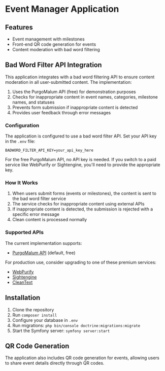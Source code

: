 # Event Manager Application

## Features

- Event management with milestones
- Front-end QR code generation for events
- Content moderation with bad word filtering

## Bad Word Filter API Integration

This application integrates with a bad word filtering API to ensure content moderation in all user-submitted content. The implementation:

1. Uses the PurgoMalum API (free) for demonstration purposes
2. Checks for inappropriate content in event names, categories, milestone names, and statuses
3. Prevents form submission if inappropriate content is detected
4. Provides user feedback through error messages

### Configuration

The application is configured to use a bad word filter API. Set your API key in the `.env` file:

```
BADWORD_FILTER_API_KEY=your_api_key_here
```

For the free PurgoMalum API, no API key is needed. If you switch to a paid service like WebPurify or Sightengine, you'll need to provide the appropriate key.

### How It Works

1. When users submit forms (events or milestones), the content is sent to the bad word filter service
2. The service checks for inappropriate content using external APIs
3. If inappropriate content is detected, the submission is rejected with a specific error message
4. Clean content is processed normally

### Supported APIs

The current implementation supports:

- [PurgoMalum API](https://www.purgomalum.com/) (default, free)

For production use, consider upgrading to one of these premium services:

- [WebPurify](https://www.webpurify.com/)
- [Sightengine](https://sightengine.com/)
- [CleanText](https://cleantext.io/)

## Installation

1. Clone the repository
2. Run `composer install`
3. Configure your database in `.env`
4. Run migrations: `php bin/console doctrine:migrations:migrate`
5. Start the Symfony server: `symfony server:start`

## QR Code Generation

The application also includes QR code generation for events, allowing users to share event details directly through QR codes. 
